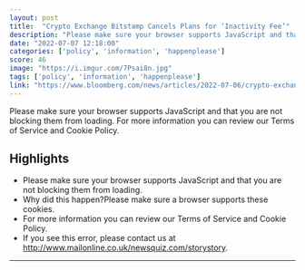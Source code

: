 ```yaml
---
layout: post
title:  "Crypto Exchange Bitstamp Cancels Plans for ‘Inactivity Fee’"
description: "Please make sure your browser supports JavaScript and that you are not blocking them from loading. For more information you can review our Terms of Service and Cookie Policy."
date: "2022-07-07 12:18:00"
categories: ['policy', 'information', 'happenplease']
score: 46
image: "https://i.imgur.com/7Psai8n.jpg"
tags: ['policy', 'information', 'happenplease']
link: "https://www.bloomberg.com/news/articles/2022-07-06/crypto-exchange-bitstamp-cancels-plans-for-inactivity-fees?srnd=premium-asia"
---
```


Please make sure your browser supports JavaScript and that you are not blocking them from loading. For more information you can review our Terms of Service and Cookie Policy.

## Highlights

- Please make sure your browser supports JavaScript and that you are not blocking them from loading.
- Why did this happen?Please make sure a browser supports these cookies.
- For more information you can review our Terms of Service and Cookie Policy.
- If you see this error, please contact us at http://www.mailonline.co.uk/newsquiz.com/storystory.

---
